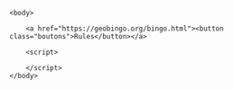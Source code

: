 <html>
    <head>
        <meta charset = "utf-8">
        <link href = "style.css" rel = "stylesheet">
<style>

a {
    text-align:center;
}
    
button {
    width:50%;
    height:30%;
}

</style>    
    </head>
    
    <body>

        <a href="https://geobingo.org/bingo.html"><button class="boutons">Rules</button></a>

        <script>
            
        </script>
    </body>
</html>

